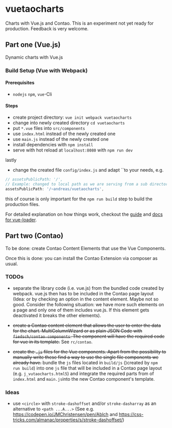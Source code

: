 # vuetaocharts

Charts with Vue.js and Contao. This is an experiment not yet ready for production.
Feedback is very welcome.


## Part one (Vue.js)

Dynamic charts with Vue.js


### Build Setup (Vue with Webpack)

#### Prerequisites

* `nodejs` `npm`, `vue`-Cli

#### Steps

* create project directory: `vue init webpack vuetaocharts`
* change into newly created directory `cd vuetaocharts`
* put `*.vue` files into `src/components`
* use `index.html` instead of the newly created one
* use `main.js`  instead of the newly created one
* install dependencies with `npm install`
* serve with hot reload at `localhost:8080` with `npm run dev`

lastly

* change the created file `config/index.js` and adapt ``to your needs, e.g.
```javascript
// assetsPublicPath: '/',
// Example: changed to local path as we are serving from a sub directory
assetsPublicPath: '/~andreas/vuetaocharts',
```
this of course is only important for the `npm run build` step to build the production files.


For detailed explanation on how things work, checkout the [guide](http://vuejs-templates.github.io/webpack/) and [docs for vue-loader](http://vuejs.github.io/vue-loader).


## Part two (Contao)

To be done: create Contao Content Elements that use the Vue Components.

Once this is done: you can install the Contao Extension via composer as usual.


### TODOs

* separate the library code (i.e. vue.js) from the bundled code created by webpack.
  vue.js then has to be included in the Contao page layout (Idea: or by checking an 
  option in the content element. Maybe not so good. Consider the following situation: 
   we have more such elements on a page and only one of them includes vue.js. 
   If this element gets deactivated it breaks the other elements).
   
* <del>create a Contao content element that allows the user to enter the data for the chart.
  MultiColumnWizard or as plain JSON Code with `fiedsch/contao-components`. The component
  will have the required code for vue in its template.</del> See `rc/contao`.
* <del>create the `.js` files for the Vue components. Apart from the possibility to manually 
  write these find a way to use the single file components we already have.</del>
  bundle the `js` files located in `build/js` ()created by `npm run build`) into one 
  `js` file that will be included in a Contao page layout (e.g. `j_vutaocharts.html5`)
  and integrate the required parts from of `index.html` and `main.js`into the new Contao
   component's template.

  
### Ideas
  
  * use `<circle>` with `stroke-dashoffset` and/or `stroke-dasharray` as an alternative 
  to `<path ...A...>` (See e.g. https://codepen.io/JMChristensen/pen/Ablch and 
  https://css-tricks.com/almanac/properties/s/stroke-dashoffset/)
   
  